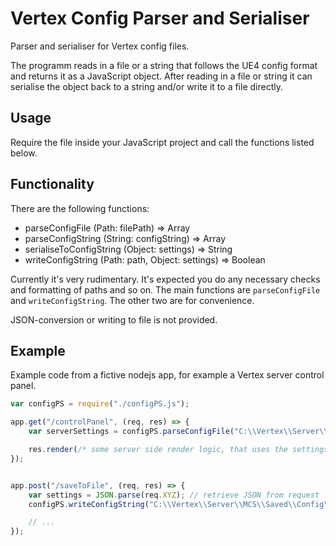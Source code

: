 # Vertex Config Parser and Serialiser

Parser and serialiser for Vertex config files.

The programm reads in a file or a string that follows the UE4 config format and returns it as a JavaScript object.
After reading in a file or string it can serialise the object back to a string and/or write it to a file directly.

## Usage

Require the file inside your JavaScript project and call the functions listed below.

## Functionality
There are the following functions:

* parseConfigFile (Path: filePath) => Array
* parseConfigString (String: configString) => Array
* serialiseToConfigString (Object: settings) => String
* writeConfigString (Path: path, Object: settings) => Boolean

Currently it's very rudimentary. It's expected you do any necessary checks and formatting of paths and so on.
The main functions are `parseConfigFile` and `writeConfigString`. The other two are for convenience.

JSON-conversion or writing to file is not provided.

## Example

Example code from a fictive nodejs app, for example a Vertex server control panel.

```js
var configPS = require("./configPS.js");

app.get("/controlPanel", (req, res) => {
    var serverSettings = configPS.parseConfigFile("C:\\Vertex\\Server\\MCS\\Saved\\Config\\WindowsServer\\Game.ini");

    res.render(/* some server side render logic, that uses the settings */);
});


app.post("/saveToFile", (req, res) => {
    var settings = JSON.parse(req.XYZ); // retrieve JSON from request
    configPS.writeConfigString("C:\\Vertex\\Server\\MCS\\Saved\\Config\\WindowsServer\\Game.ini", settings);

    // ...
});
```